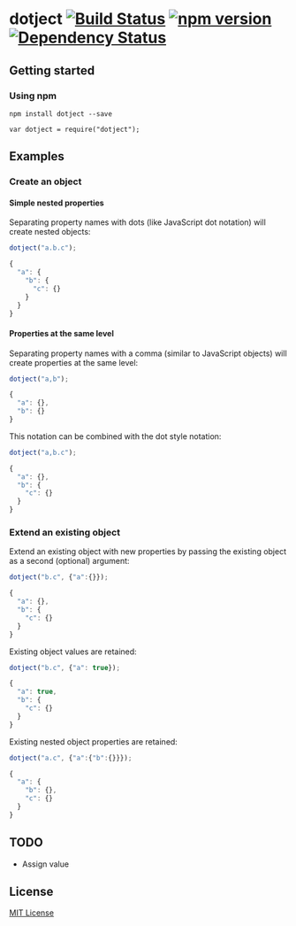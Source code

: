 # dotject [![Build Status](https://travis-ci.org/leecrossley/dotject.png?branch=master)](https://travis-ci.org/leecrossley/dotject) [![npm version](https://badge.fury.io/js/dotject.png)](https://npmjs.org/package/dotject) [![Dependency Status](https://david-dm.org/leecrossley/dotject/status.png)](https://david-dm.org/leecrossley/dotject#info=dependencies)

## Getting started

### Using npm

```
npm install dotject --save
```

```
var dotject = require("dotject");
```

## Examples

### Create an object

#### Simple nested properties

Separating property names with dots (like JavaScript dot notation) will create nested objects:

```javascript
dotject("a.b.c");

{
  "a": {
    "b": {
      "c": {}
    }
  }
}

```

#### Properties at the same level

Separating property names with a comma (similar to JavaScript objects) will create properties at the same level:

```javascript
dotject("a,b");

{
  "a": {},
  "b": {}
}

```

This notation can be combined with the dot style notation:

```javascript
dotject("a,b.c");

{
  "a": {},
  "b": {
    "c": {}
  }
}

```

### Extend an existing object

Extend an existing object with new properties by passing the existing object as a second (optional) argument:

```javascript
dotject("b.c", {"a":{}});

{
  "a": {},
  "b": {
    "c": {}
  }
}

```

Existing object values are retained:

```javascript
dotject("b.c", {"a": true});

{
  "a": true,
  "b": {
    "c": {}
  }
}

```

Existing nested object properties are retained:

```javascript
dotject("a.c", {"a":{"b":{}}});

{
  "a": {
    "b": {},
    "c": {}
  }
}

```

## TODO

- Assign value

## License

[MIT License](http://ilee.mit-license.org)
